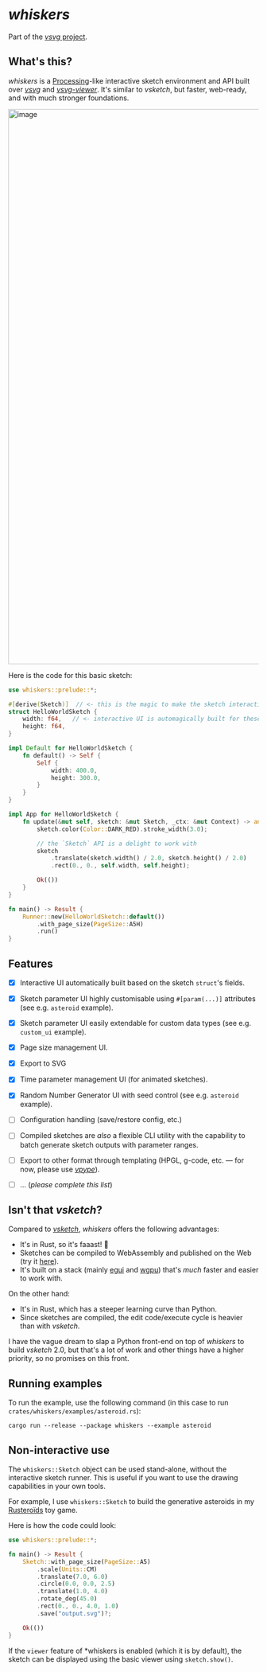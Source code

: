 # *whiskers*

Part of the [*vsvg* project](https://github.com/abey79/vsvg).

## What's this?

*whiskers* is a [Processing](https://processing.org)-like interactive sketch environment and API built over [*vsvg*](../vsvg/README.md) and [*vsvg-viewer*](../vsvg-viewer/README.md). It's similar to *vsketch*, but faster, web-ready, and with much stronger foundations.

<img width="1116" alt="image" src="https://github.com/abey79/vsvg/assets/49431240/bfecf0a1-a0a1-4d27-8a42-6ad95ac438fa">

Here is the code for this basic sketch:

```rust
use whiskers::prelude::*;

#[derive(Sketch)]  // <- this is the magic to make the sketch interactive
struct HelloWorldSketch {
    width: f64,   // <- interactive UI is automagically built for these fields
    height: f64,
}

impl Default for HelloWorldSketch {
    fn default() -> Self {
        Self {
            width: 400.0,
            height: 300.0,
        }
    }
}

impl App for HelloWorldSketch {
    fn update(&mut self, sketch: &mut Sketch, _ctx: &mut Context) -> anyhow::Result<()> {
        sketch.color(Color::DARK_RED).stroke_width(3.0);

        // the `Sketch` API is a delight to work with
        sketch
            .translate(sketch.width() / 2.0, sketch.height() / 2.0)
            .rect(0., 0., self.width, self.height);

        Ok(())
    }
}

fn main() -> Result {
    Runner::new(HelloWorldSketch::default())
        .with_page_size(PageSize::A5H)
        .run()
}
```

## Features

- [x] Interactive UI automatically built based on the sketch `struct`'s fields.
- [x] Sketch parameter UI highly customisable using `#[param(...)]` attributes (see e.g. `asteroid` example).
- [x] Sketch parameter UI easily extendable for custom data types (see e.g. `custom_ui` example).
- [x] Page size management UI.
- [x] Export to SVG
- [x] Time parameter management UI (for animated sketches).
- [x] Random Number Generator UI with seed control (see e.g. `asteroid` example).
- [ ] Configuration handling (save/restore config, etc.)
- [ ] Compiled sketches are *also* a flexible CLI utility with the capability to batch generate sketch outputs with parameter ranges.
- [ ] Export to other format through templating (HPGL, g-code, etc. — for now, please use [*vpype*](https://github.com/abey79/vpype)).
- [ ] ... (*please complete this list*)


## Isn't that *vsketch*?

Compared to [*vsketch*](https://github.com/abey79/vsketch), *whiskers* offers the following advantages:

- It's in Rust, so it's faaast! 🚀
- Sketches can be compiled to WebAssembly and published on the Web (try it [here](https://bylr.info/vsvg/)).
- It's built on a stack (mainly [egui](https://egui.rs) and [wgpu](https://wgpu.rs)) that's *much* faster and easier to work with.

On the other hand:

- It's in Rust, which has a steeper learning curve than Python.
- Since sketches are compiled, the edit code/execute cycle is heavier than with *vsketch*.

I have the vague dream to slap a Python front-end on top of *whiskers* to build *vsketch* 2.0, but that's a lot of work and other things have a higher priority, so no promises on this front.


## Running examples

To run the example, use the following command (in this case to run `crates/whiskers/examples/asteroid.rs`):

```
cargo run --release --package whiskers --example asteroid
```

## Non-interactive use

The `whiskers::Sketch` object can be used stand-alone, without the interactive sketch runner. This is useful if you want to use the drawing capabilities in your own tools.

For example, I use `whiskers::Sketch` to build the generative asteroids in my [Rusteroïds](https://github.com/abey79/rusteroids) toy game.

Here is how the code could look:

```rust
use whiskers::prelude::*;

fn main() -> Result {
    Sketch::with_page_size(PageSize::A5)
        .scale(Units::CM)
        .translate(7.0, 6.0)
        .circle(0.0, 0.0, 2.5)
        .translate(1.0, 4.0)
        .rotate_deg(45.0)
        .rect(0., 0., 4.0, 1.0)
        .save("output.svg")?;

    Ok(())
}
```

If the `viewer` feature of *whiskers is enabled (which it is by default), the sketch can be displayed using the basic viewer using `sketch.show()`.

